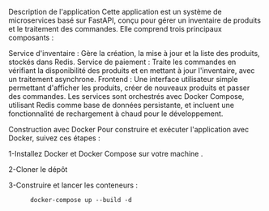 Description de l'application
Cette application est un système de microservices basé sur FastAPI, conçu pour gérer un inventaire de produits et le traitement des commandes. Elle comprend trois principaux composants :

Service d'inventaire : Gère la création, la mise à jour et la liste des produits, stockés dans Redis.
Service de paiement : Traite les commandes en vérifiant la disponibilité des produits et en mettant à jour l'inventaire, avec un traitement asynchrone.
Frontend : Une interface utilisateur simple permettant d'afficher les produits, créer de nouveaux produits et passer des commandes.
Les services sont orchestrés avec Docker Compose, utilisant Redis comme base de données persistante, et incluent une fonctionnalité de rechargement à chaud pour le développement.


Construction avec Docker
Pour construire et exécuter l'application avec Docker, suivez ces étapes :

  1-Installez Docker et Docker Compose sur votre machine .
  
  2-Cloner le dépôt 
  
  3-Construire et lancer les conteneurs :

          docker-compose up --build -d
